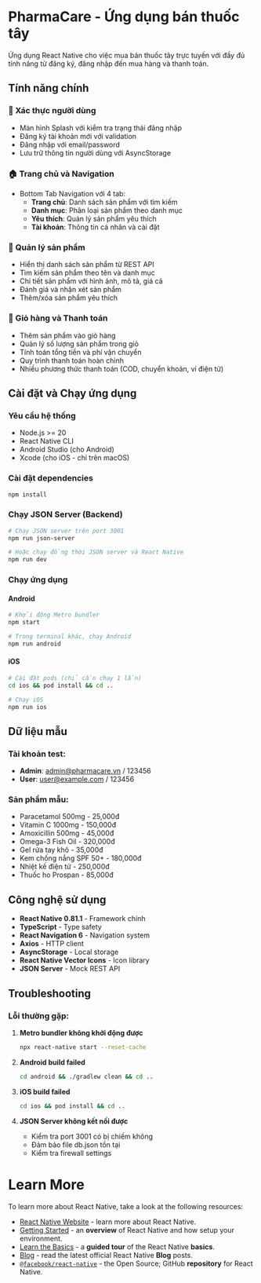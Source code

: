 # PharmaCare - Ứng dụng bán thuốc tây

Ứng dụng React Native cho việc mua bán thuốc tây trực tuyến với đầy đủ tính năng từ đăng ký, đăng nhập đến mua hàng và thanh toán.

## Tính năng chính

### 🔐 Xác thực người dùng
- Màn hình Splash với kiểm tra trạng thái đăng nhập
- Đăng ký tài khoản mới với validation
- Đăng nhập với email/password
- Lưu trữ thông tin người dùng với AsyncStorage

### 🏠 Trang chủ và Navigation
- Bottom Tab Navigation với 4 tab:
  - **Trang chủ**: Danh sách sản phẩm với tìm kiếm
  - **Danh mục**: Phân loại sản phẩm theo danh mục
  - **Yêu thích**: Quản lý sản phẩm yêu thích
  - **Tài khoản**: Thông tin cá nhân và cài đặt

### 💊 Quản lý sản phẩm
- Hiển thị danh sách sản phẩm từ REST API
- Tìm kiếm sản phẩm theo tên và danh mục
- Chi tiết sản phẩm với hình ảnh, mô tả, giá cả
- Đánh giá và nhận xét sản phẩm
- Thêm/xóa sản phẩm yêu thích

### 🛒 Giỏ hàng và Thanh toán
- Thêm sản phẩm vào giỏ hàng
- Quản lý số lượng sản phẩm trong giỏ
- Tính toán tổng tiền và phí vận chuyển
- Quy trình thanh toán hoàn chỉnh
- Nhiều phương thức thanh toán (COD, chuyển khoản, ví điện tử)

## Cài đặt và Chạy ứng dụng

### Yêu cầu hệ thống
- Node.js >= 20
- React Native CLI
- Android Studio (cho Android)
- Xcode (cho iOS - chỉ trên macOS)

### Cài đặt dependencies
```bash
npm install
```

### Chạy JSON Server (Backend)
```bash
# Chạy JSON server trên port 3001
npm run json-server

# Hoặc chạy đồng thời JSON server và React Native
npm run dev
```

### Chạy ứng dụng

#### Android
```bash
# Khởi động Metro bundler
npm start

# Trong terminal khác, chạy Android
npm run android
```

#### iOS
```bash
# Cài đặt pods (chỉ cần chạy 1 lần)
cd ios && pod install && cd ..

# Chạy iOS
npm run ios
```

## Dữ liệu mẫu

### Tài khoản test:
- **Admin**: admin@pharmacare.vn / 123456
- **User**: user@example.com / 123456

### Sản phẩm mẫu:
- Paracetamol 500mg - 25,000đ
- Vitamin C 1000mg - 150,000đ
- Amoxicillin 500mg - 45,000đ
- Omega-3 Fish Oil - 320,000đ
- Gel rửa tay khô - 35,000đ
- Kem chống nắng SPF 50+ - 180,000đ
- Nhiệt kế điện tử - 250,000đ
- Thuốc ho Prospan - 85,000đ

## Công nghệ sử dụng

- **React Native 0.81.1** - Framework chính
- **TypeScript** - Type safety
- **React Navigation 6** - Navigation system
- **Axios** - HTTP client
- **AsyncStorage** - Local storage
- **React Native Vector Icons** - Icon library
- **JSON Server** - Mock REST API

## Troubleshooting

### Lỗi thường gặp:

1. **Metro bundler không khởi động được**
   ```bash
   npx react-native start --reset-cache
   ```

2. **Android build failed**
   ```bash
   cd android && ./gradlew clean && cd ..
   ```

3. **iOS build failed**
   ```bash
   cd ios && pod install && cd ..
   ```

4. **JSON Server không kết nối được**
   - Kiểm tra port 3001 có bị chiếm không
   - Đảm bảo file db.json tồn tại
   - Kiểm tra firewall settings

# Learn More

To learn more about React Native, take a look at the following resources:

- [React Native Website](https://reactnative.dev) - learn more about React Native.
- [Getting Started](https://reactnative.dev/docs/environment-setup) - an **overview** of React Native and how setup your environment.
- [Learn the Basics](https://reactnative.dev/docs/getting-started) - a **guided tour** of the React Native **basics**.
- [Blog](https://reactnative.dev/blog) - read the latest official React Native **Blog** posts.
- [`@facebook/react-native`](https://github.com/facebook/react-native) - the Open Source; GitHub **repository** for React Native.
